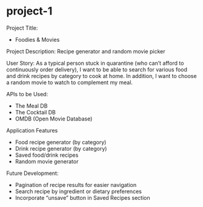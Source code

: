 # project-1

Project Title: 
- Foodies & Movies

Project Description: Recipe generator and random movie picker

User Story: As a typical person stuck in quarantine (who can’t afford to continuously order delivery), I want to be able to search for various food and drink recipes by category to cook at home. In addition, I want to choose a random movie to watch to complement my meal.

APIs to be Used:
- The Meal DB
- The Cocktail DB
- OMDB (Open Movie Database)

Application Features
- Food recipe generator (by category)
- Drink recipe generator (by category)
- Saved food/drink recipes
- Random movie generator

Future Development: 
- Pagination of recipe results for easier navigation
- Search recipe by ingredient or dietary preferences
- Incorporate “unsave” button in Saved Recipes section

